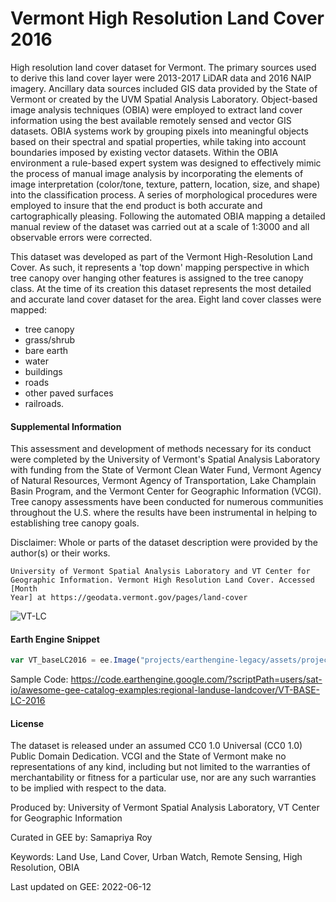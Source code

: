 # Vermont High Resolution Land Cover 2016

High resolution land cover dataset for Vermont. The primary sources used to derive this land cover layer were 2013-2017 LiDAR data and 2016 NAIP imagery. Ancillary data sources included GIS data provided by the State of Vermont or created by the UVM Spatial Analysis Laboratory. Object-based image analysis techniques (OBIA) were employed to extract land cover information using the best available remotely sensed and vector GIS datasets. OBIA systems work by grouping pixels into meaningful objects based on their spectral and spatial properties, while taking into account boundaries imposed by existing vector datasets. Within the OBIA environment a rule-based expert system was designed to effectively mimic the process of manual image analysis by incorporating the elements of image interpretation (color/tone, texture, pattern, location, size, and shape) into the classification process. A series of morphological procedures were employed to insure that the end product is both accurate and cartographically pleasing. Following the automated OBIA mapping a detailed manual review of the dataset was carried out at a scale of 1:3000 and all observable errors were corrected.


This dataset was developed as part of the Vermont High-Resolution Land Cover. As such, it represents a 'top down' mapping perspective in which tree canopy over hanging other features is assigned to the tree canopy class. At the time of its creation this dataset represents the most detailed and accurate land cover dataset for the area. Eight land cover classes were mapped:

* tree canopy
* grass/shrub
* bare earth
* water
* buildings
* roads
* other paved surfaces
* railroads.

#### Supplemental Information

This assessment and development of methods necessary for its conduct were completed by the University of Vermont's Spatial Analysis Laboratory with funding from the State of Vermont Clean Water Fund, Vermont Agency of Natural Resources, Vermont Agency of Transportation, Lake Champlain Basin Program, and the Vermont Center for Geographic Information (VCGI). Tree canopy assessments have been conducted for numerous communities throughout the U.S. where the results have been instrumental in helping to establishing tree canopy goals.

Disclaimer: Whole or parts of the dataset description were provided by the author(s) or their works.

```
University of Vermont Spatial Analysis Laboratory and VT Center for Geographic Information. Vermont High Resolution Land Cover. Accessed [Month
Year] at https://geodata.vermont.gov/pages/land-cover
```

![VT-LC](https://user-images.githubusercontent.com/6677629/173284265-eacfa233-16d6-4256-a90b-c06e6d87a58c.gif)

#### Earth Engine Snippet

```js
var VT_baseLC2016 = ee.Image("projects/earthengine-legacy/assets/projects/sat-io/open-datasets/HRLC/VT_BaseLC_2016");
```

Sample Code: https://code.earthengine.google.com/?scriptPath=users/sat-io/awesome-gee-catalog-examples:regional-landuse-landcover/VT-BASE-LC-2016

#### License

The dataset is released under an assumed CC0 1.0 Universal (CC0 1.0) Public Domain Dedication. VCGI and the State of Vermont make no representations of any kind, including but not limited to the warranties of merchantability or fitness for a particular use, nor are any such warranties to be implied with respect to the data.

Produced by: University of Vermont Spatial Analysis Laboratory, VT Center for Geographic Information

Curated in GEE by: Samapriya Roy

Keywords: Land Use, Land Cover, Urban Watch, Remote Sensing, High Resolution, OBIA

Last updated on GEE: 2022-06-12
